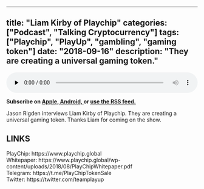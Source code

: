 
---
title: "Liam Kirby of Playchip"
categories: ["Podcast", "Talking Cryptocurrency"]
tags: ["Playchip", "PlayUp", "gambling", "gaming token"]
date: "2018-09-16"
description: "They are creating a universal gaming token."
---
<p>
<audio controls="" preload="none" style="width:100%;">
  <source src="http://traffic.libsyn.com/talkingcryptocurrency/TalkingCryptocurrency_050.mp3" type="audio/mpeg">
Your browser does not support the audio element.
</audio>
</p>


<p>
<strong>
Subscribe on 
        <a href="https://itunes.apple.com/us/podcast/talking-cryptocurrency/id1388099603?mt=2app=podcast">
            Apple,
        </a>
        <a href="https://www.google.com/podcasts?feed=aHR0cDovL3RhbGtpbmdjcnlwdG9jdXJyZW5jeS5saWJzeW4uY29tL3Jzcw%3D%3D">
          Android,
        </a>
        or
        <a href="http://talkingcryptocurrency.libsyn.com/rss">
          use the RSS feed.
         </a>
</strong>
</p>

Jason Rigden interviews Liam Kirby of Playchip. They are creating a universal gaming token. Thanks Liam for coming on the show.

<h2>LINKS</h2>
PlayChip: https://www.playchip.global<br>
Whitepaper: https://www.playchip.global/wp-content/uploads/2018/08/PlayChipWhitepaper.pdf<br>
Telegram: https://t.me/PlayChipTokenSale<br>
Twitter: https://twitter.com/teamplayup<br>

